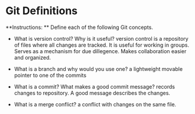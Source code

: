 # Git Definitions

**Instructions: ** Define each of the following Git concepts.

* What is version control?  Why is it useful?
version control is a repository of files where all changes are tracked.
It is useful for working in groups. Serves as a mechanism for due dillegence. Makes collaboration easier and organized.

* What is a branch and why would you use one?
a lightweight movable pointer to one of the commits

* What is a commit? What makes a good commit message?
records changes to repository.  A good message describes the changes.

* What is a merge conflict?
a conflict with changes on the same file.
